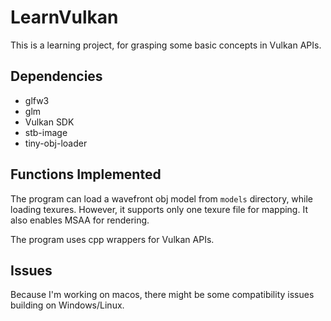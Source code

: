 # LearnVulkan
This is a learning project, for grasping some basic concepts in Vulkan APIs.

## Dependencies
- glfw3
- glm
- Vulkan SDK
- stb-image
- tiny-obj-loader

## Functions Implemented
The program can load a wavefront obj model from `models` directory, while loading texures. However, it supports only one texure file for mapping.
It also enables MSAA for rendering.

The program uses cpp wrappers for Vulkan APIs.

## Issues
Because I'm working on macos, there might be some compatibility issues building on Windows/Linux.